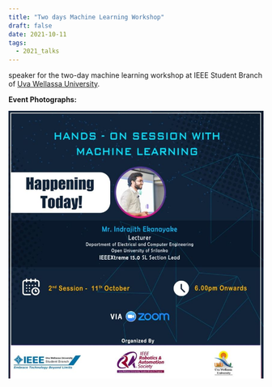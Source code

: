 ```yaml
---
title: "Two days Machine Learning Workshop"
draft: false
date: 2021-10-11
tags:
  - 2021_talks
---
```


speaker for the two-day machine learning workshop at IEEE Student Branch of <a href="https://www.uwu.ac.lk/" target="_blank">Uva Wellassa University</a>.

**Event Photographs:**
<p >
  <img src="../../images/2021-two-days-machine-learning-workshop.jpg" alt="Two days Machine Learning Workshop Uwa Wellassa University" />
</p>
